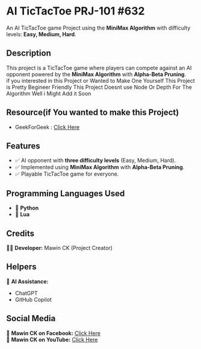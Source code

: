 # **AI TicTacToe PRJ-101 #632**  
An AI TicTacToe game Project using the **MiniMax Algorithm** with difficulty levels: **Easy, Medium, Hard**.  

## **Description**  
This project is a TicTacToe game where players can compete against an AI opponent powered by the **MiniMax Algorithm** with **Alpha-Beta Pruning**.  
if you interested in this Project or Wanted to Make One Yourself This Project is Pretty Begineer Friendly
This Project Doesnt use Node Or Depth For The Algorithm Well i Might Add it Soon
## **Resource(if You wanted to make this Project)**
- GeekForGeek : [Click Here](https://www.geeksforgeeks.org/minimax-algorithm-in-game-theory-set-4-alpha-beta-pruning/)
## **Features**  
- ✅ AI opponent with **three difficulty levels** (Easy, Medium, Hard).  
- ✅ Implemented using **MiniMax Algorithm** with **Alpha-Beta Pruning**.  
- ✅ Playable TicTacToe game for everyone.  

## **Programming Languages Used**  
- 🐍 **Python**  
- 🌙 **Lua**  

## **Credits**  
👨‍💻 **Developer:** Mawin CK (Project Creator)  

## **Helpers**  
🤖 **AI Assistance:**  
- ChatGPT  
- GitHub Copilot  

## **Social Media**  
📌 **Mawin CK on Facebook:** [Click Here](https://www.facebook.com/profile.php?id=100092990831010)  
📌 **Mawin CK on YouTube:** [Click Here](https://www.youtube.com/@Mawmom)  
